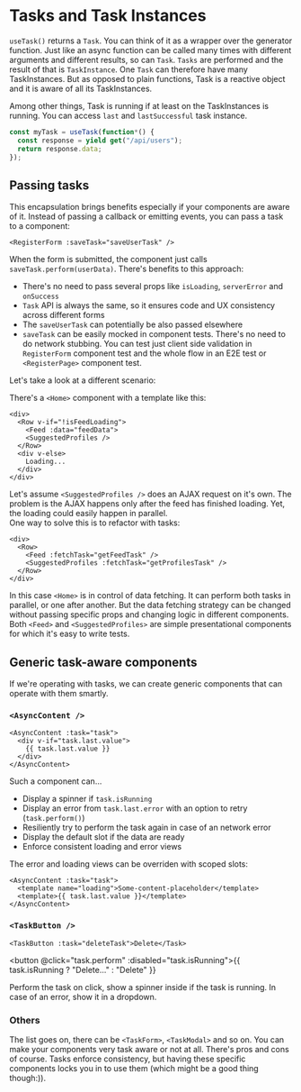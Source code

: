 # Tasks and Task Instances

`useTask()` returns a `Task`. You can think of it as a wrapper over the generator function. Just like an async function can be called many times with different arguments and different results, so can `Task`. `Tasks` are performed and the result of that is `TaskInstance`. One `Task` can therefore have many TaskInstances. But as opposed to plain functions, Task is a reactive object and it is aware of all its TaskInstances.

Among other things, Task is running if at least on the TaskInstances is running. You can access `last` and `lastSuccessful` task instance.

```ts
const myTask = useTask(function*() {
  const response = yield get("/api/users");
  return response.data;
});
```

## Passing tasks

This encapsulation brings benefits especially if your components are aware of it. Instead of passing a callback or emitting events, you can pass a task to a component:

```vue
<RegisterForm :saveTask="saveUserTask" />
```

When the form is submitted, the component just calls `saveTask.perform(userData)`.
There's benefits to this approach:

- There's no need to pass several props like `isLoading`, `serverError` and `onSuccess`
- `Task` API is always the same, so it ensures code and UX consistency across different forms
- The `saveUserTask` can potentially be also passed elsewhere
- `saveTask` can be easily mocked in component tests. There's no need to do network stubbing. You can test just client side validation in `RegisterForm` component test and the whole flow in an E2E test or `<RegisterPage>` component test.

Let's take a look at a different scenario:

There's a `<Home>` component with a template like this:

```vue
<div>
  <Row v-if="!isFeedLoading">
    <Feed :data="feedData">
    <SuggestedProfiles />
  </Row>
  <div v-else>
    Loading...
  </div>
</div>
```

Let's assume `<SuggestedProfiles />` does an AJAX request on it's own. The problem is the AJAX happens only after the feed has finished loading. Yet, the loading could easily happen in parallel.  
One way to solve this is to refactor with tasks:

```vue
<div>
  <Row>
    <Feed :fetchTask="getFeedTask" />
    <SuggestedProfiles :fetchTask="getProfilesTask" />
  </Row>
</div>
```

In this case `<Home>` is in control of data fetching. It can perform both tasks in parallel, or one after another. But the data fetching strategy can be changed without passing specific props and changing logic in different components. Both `<Feed>` and `<SuggestedProfiles>` are simple presentational components for which it's easy to write tests.

## Generic task-aware components

If we're operating with tasks, we can create generic components that can operate with them smartly.

### `<AsyncContent />`

```vue
<AsyncContent :task="task">
  <div v-if="task.last.value">
    {{ task.last.value }}
  </div>
</AsyncContent>
```

Such a component can...

- Display a spinner if `task.isRunning`
- Display an error from `task.last.error` with an option to retry (`task.perform()`)
- Resiliently try to perform the task again in case of an network error
- Display the default slot if the data are ready
- Enforce consistent loading and error views

The error and loading views can be overriden with scoped slots:

```vue
<AsyncContent :task="task">
  <template name="loading">Some-content-placeholder</template>
  <template>{{ task.last.value }}</template>
</AsyncContent>
```

### `<TaskButton />`

```vue
<TaskButton :task="deleteTask">Delete</Task>
```

<TaskProvider :time="1000" v-slot="{ task }"><button @click="task.perform" :disabled="task.isRunning">{{ task.isRunning ? "Delete..." : "Delete" }}</button></TaskProvider>

Perform the task on click, show a spinner inside if the task is running. In case of an error, show it in a dropdown.

### Others

The list goes on, there can be `<TaskForm>`, `<TaskModal>` and so on. You can make your components very task aware or not at all. There's pros and cons of course. Tasks enforce consistency, but having these specific components locks you in to use them (which might be a good thing though:)).
